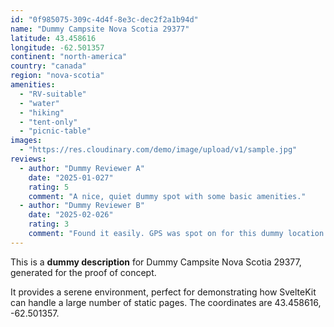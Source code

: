 ```yaml
---
id: "0f985075-309c-4d4f-8e3c-dec2f2a1b94d"
name: "Dummy Campsite Nova Scotia 29377"
latitude: 43.458616
longitude: -62.501357
continent: "north-america"
country: "canada"
region: "nova-scotia"
amenities:
  - "RV-suitable"
  - "water"
  - "hiking"
  - "tent-only"
  - "picnic-table"
images:
  - "https://res.cloudinary.com/demo/image/upload/v1/sample.jpg"
reviews:
  - author: "Dummy Reviewer A"
    date: "2025-01-027"
    rating: 5
    comment: "A nice, quiet dummy spot with some basic amenities."
  - author: "Dummy Reviewer B"
    date: "2025-02-026"
    rating: 3
    comment: "Found it easily. GPS was spot on for this dummy location."
---
```


This is a **dummy description** for Dummy Campsite Nova Scotia 29377, generated for the proof of concept.

It provides a serene environment, perfect for demonstrating how SvelteKit can handle a large number of static pages. The coordinates are 43.458616, -62.501357.
